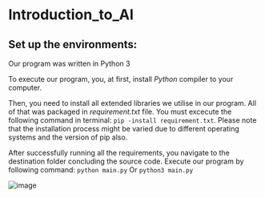 # Introduction_to_AI

## Set up the environments:
Our program was written in Python 3
  
To execute our program, you, at first, install *Python* compiler to your computer.

Then, you need to install all extended libraries we utilise in our program. All of that was packaged in *requirement.txt* file. You must excecute the following command in terminal: `pip -install requirement.txt`. Please note that the installation process might be varied due to different operating systems and the version of pip also.	

After successfully running all the requirements, you navigate to the destination folder concluding the source code. Execute our program by following command:
	```python main.py```
Or
	```python3 main.py```
	
  ![image](https://user-images.githubusercontent.com/117247229/210215908-1a87caa5-1da7-45ae-bf3e-f4bc4c52a6ab.png)

